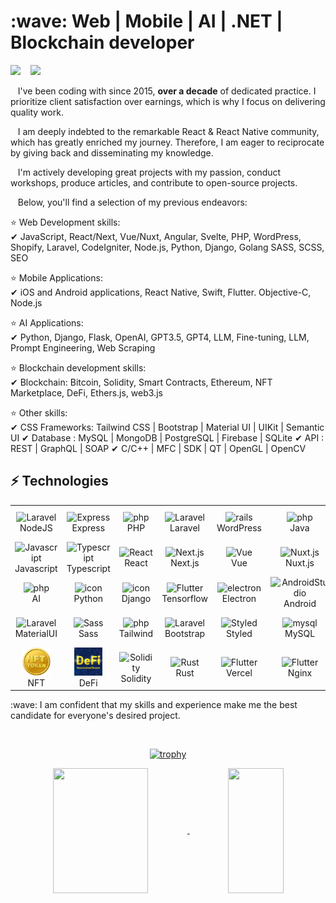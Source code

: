 <h1 align="left" id="macropower-title">:wave: Web | Mobile | AI | .NET | Blockchain developer </h1>

<div id="header" align="left">
  <img src="https://media.giphy.com/media/fvx95jkua5th3YeThr/giphy.gif" width="145"></img>&nbsp;&nbsp;&nbsp;
  <a href="http://www.github.com/SuperAdam47"><img src="https://github-readme-streak-stats.herokuapp.com/?user=SuperAdam47&stroke=ffffff&background=1c1917&ring=0891b2&fire=0891b2&currStreakNum=ffffff&currStreakLabel=0891b2&sideNums=ffffff&sideLabels=ffffff&dates=ffffff&hide_border=true" /></a>
</div>

&nbsp;&nbsp;&nbsp;I've been coding with since 2015,  **over a decade** of dedicated practice.
I prioritize client satisfaction over earnings, which is why I focus on delivering quality work.

&nbsp;&nbsp;&nbsp;I am deeply indebted to the remarkable React & React Native community, which has greatly enriched my journey. Therefore, I am eager to reciprocate by giving back and disseminating my knowledge. 

&nbsp;&nbsp;&nbsp;I'm actively developing great projects with my passion, conduct workshops, produce articles, and contribute to open-source projects. 

&nbsp;&nbsp;&nbsp;Below, you'll find a selection of my previous endeavors:


⭐ Web Development skills: <br/>
✔ JavaScript, React/Next, Vue/Nuxt, Angular, Svelte, PHP, WordPress, Shopify, Laravel, CodeIgniter, Node.js, Python, Django, Golang SASS, SCSS, SEO 

⭐ Mobile Applications: <br/>
✔ iOS and Android applications, React Native, Swift, Flutter. Objective-C, Node.js

⭐ AI Applications: <br/>
✔ Python, Django, Flask, OpenAI, GPT3.5, GPT4, LLM, Fine-tuning, LLM, Prompt Engineering, Web Scraping

⭐ Blockchain development skills: <br/>
✔  Blockchain: Bitcoin, Solidity, Smart Contracts, Ethereum, NFT Marketplace, DeFi, Ethers.js, web3.js

⭐ Other skills: <br/>
✔ CSS Frameworks: Tailwind CSS | Bootstrap | Material UI | UIKit | Semantic UI
✔ Database : MySQL | MongoDB | PostgreSQL | Firebase | SQLite
✔ API : REST | GraphQL | SOAP
✔ C/C++ | MFC | SDK | QT | OpenGL | OpenCV

## ⚡ Technologies
<table align="center">
<tr>
   <td align="center" width="90">
      <img src="https://skillicons.dev/icons?i=nodejs" width="45" height="45" alt="Laravel" />
      <br>NodeJS
    </td>
     <td align="center" width="90">
      <img src="https://skillicons.dev/icons?i=express" width="45" height="45" alt="Express" />
      <br>Express
    </td>
    <td align="center" width="90">
      <img src="https://skillicons.dev/icons?i=php" width="45" height="45" alt="php" />
      <br>PHP
    </td>
    <td align="center" width="90">
      <img src="https://skillicons.dev/icons?i=laravel" width="45" height="45" alt="Laravel" />
      <br>Laravel
    </td>
    <td align="center" width="90">
      <img src="https://skillicons.dev/icons?i=wordpress" width="45" height="45" alt="rails" />
      <br>WordPress
    </td>
     <td align="center" width="90">
      <img src="https://skillicons.dev/icons?i=java" width="45" height="45" alt="php" />
      <br>Java
    </td>
     <td align="center" width="90">
      <img src="https://skillicons.dev/icons?i=cs" width="45" height="45" alt="Laravel" />
      <br>C#
    </td>
    <td align="center" width="90">
      <img src="https://skillicons.dev/icons?i=dotnet" width="45" height="45" alt="php" />
      <br>dotnet
    </td>
    <td align="center" width="90">
      <img src="https://skillicons.dev/icons?i=ruby" width="45" height="45" alt="Ruby" />
      <br>Ruby
    </td>
    <td align="center" width="90">
      <img src="https://skillicons.dev/icons?i=go" width="45" height="45" alt="php" />
      <br>Go
    </td>
     </tr>

<tr>
  <td align="center" width="90">
      <img src="https://techstack-generator.vercel.app/js-icon.svg" alt="Javascript" width="45" height="45" />
      <br>Javascript
  </td>
  <td align="center" width="90">
      <img src="https://techstack-generator.vercel.app/ts-icon.svg" alt="Typescript" width="45" height="45" />
      <br>Typescript
  </td>
  <td align="center" width="90">
      <img src="https://techstack-generator.vercel.app/react-icon.svg" alt="React" width="45" height="45" />
      <br>React
  </td>
  <td align="center" width="90">
      <img src="https://skillicons.dev/icons?i=nextjs" width="45" height="45" alt="Next.js" />
      <br>Next.js
  </td>
    <td align="center" width="90">
      <img src="https://skillicons.dev/icons?i=vue" width="45" height="45" alt="Vue" />
      <br>Vue
    </td>
    <td align="center" width="90">
      <img src="https://skillicons.dev/icons?i=nuxtjs" width="45" height="45" alt="Nuxt.js" />
      <br>Nuxt.js
    </td>
    <td align="center" width="90">
      <img src="https://skillicons.dev/icons?i=angular" width="45" height="45" alt="Angular" />
      <br>Angular
    </td>
    <td align="center" width="90">
      <img src="https://skillicons.dev/icons?i=svelte" title="Phoenix" alt="Svelte " width="45" height="45"/>
      <br>Svelte
    </td>
    <td align="center" width="90">
      <img src="https://skillicons.dev/icons?i=threejs" width="45" height="45" alt="Three.js" />
      <br>Three.js
    </td>
    <td align="center" width="90">
      <img src="https://skillicons.dev/icons?i=gatsby" width="45" height="45" alt="php" />
      <br>Gatsby
    </td>
  </tr>
     <tr>
      <td align="center" width="90">
      <img src="https://skillicons.dev/icons?i=ai" width="45" height="45" alt="php" />
      <br>AI
    </td>
        <td align="center" width="90">
      <img src="https://techstack-generator.vercel.app/python-icon.svg" alt="icon" width="45" height="45" />
      <br>Python
    </td>
        <td align="center" width="90">
      <img src="https://techstack-generator.vercel.app/django-icon.svg" alt="icon" width="45" height="45" />
      <br>Django
    </td>
    <td align="center" width="90">
      <img src="https://skillicons.dev/icons?i=tensorflow" width="45" height="45" alt="Flutter" />
      <br>Tensorflow
    </td>
    <td align="center" width="90">
      <img src="https://skillicons.dev/icons?i=electron" width="45" height="45" alt="electron" />
      <br>Electron
      </td>
      <td align="center" width="90">
      <img src="https://skillicons.dev/icons?i=androidstudio" width="45" height="45" alt="AndroidStudio" />
      <br>Android
    </td>
     <td align="center" width="90">
      <img src="https://skillicons.dev/icons?i=kotlin" width="45" height="45" alt="php" />
      <br>Kotlin
    </td>
       <td align="center" width="90">
      <img src="https://skillicons.dev/icons?i=flutter" width="45" height="45" alt="Flutter" />
      <br>Flutter
    </td>
    <td align="center" width="90">
      <img src="https://skillicons.dev/icons?i=swift" width="45" height="45" alt="Flutter" />
      <br>Swift
    </td>
        <td align="center" width="90">
      <img src="https://skillicons.dev/icons?i=remix" width="45" height="45" alt="Flutter" />
      <br>Remix
    </td>
    </tr>
    <tr>
   <td align="center" width="90">
      <img src="https://skillicons.dev/icons?i=materialui" width="45" height="45" alt="Laravel" />
      <br>MaterialUI
    </td>
     <td align="center" width="90">
      <img src="https://skillicons.dev/icons?i=sass" width="45" height="45" alt="Sass" />
      <br>Sass
    </td>
    <td align="center" width="90">
      <img src="https://skillicons.dev/icons?i=tailwind" width="45" height="45" alt="php" />
      <br>Tailwind
    </td>
    <td align="center" width="90">
      <img src="https://skillicons.dev/icons?i=bootstrap" width="45" height="45" alt="Laravel" />
      <br>Bootstrap
    </td>
    <td align="center" width="90">
      <img src="https://skillicons.dev/icons?i=styledcomponents" width="45" height="45" alt="Styled" />
      <br>Styled
    </td>
     <td align="center" width="90">
      <img src="https://skillicons.dev/icons?i=mysql" width="45" height="45" alt="mysql" />
      <br>MySQL
    </td>
     <td align="center" width="90">
      <img src="https://skillicons.dev/icons?i=postgres" width="45" height="45" alt="postgres" />
      <br>Postgre
    </td>
    <td align="center" width="90">
      <img src="https://skillicons.dev/icons?i=mongodb" width="45" height="45" alt="php" />
      <br>Mongo
    </td>
    <td align="center" width="90">
      <img src="https://skillicons.dev/icons?i=sqlite" width="45" height="45" alt="SQLite" />
      <br>SQLit
    </td>
    <td align="center" width="90">
      <img src="https://skillicons.dev/icons?i=graphql" width="45" height="45" alt="php" />
      <br>GraphQL
    </td>
     </tr>
     <tr>
     <td align="center" width="90">
      <img src="https://github.com/kroim/profile/blob/master/icons/icon_nft.png?raw=true" height="45" >
      <br>NFT
    </td>
    <td align="center" width="90">
      <img src="https://github.com/kroim/profile/blob/master/icons/icon_defi.png?raw=true" height="45" >
      <br>DeFi
    </td>
    <td align="center" width="90">
      <img src="https://skillicons.dev/icons?i=solidity" width="45" height="45" alt="Solidity" />
      <br>Solidity
    </td>
    <td align="center" width="90">
      <img src="https://skillicons.dev/icons?i=rust" width="45" height="45" alt="Rust" />
      <br>Rust
    </td>
    <td align="center" width="90">
      <img src="https://skillicons.dev/icons?i=vercel" width="45" height="45" alt="Flutter" />
      <br>Vercel
    </td> 
    <td align="center" width="90">
      <img src="https://skillicons.dev/icons?i=nginx" width="45" height="45" alt="Flutter" />
      <br>Nginx
    </td> 
    <td align="center" width="90">
      <img src="https://skillicons.dev/icons?i=aws" width="45" height="45" alt="Flutter" />
      <br>AWS
    </td>
    <td align="center" width="90">
      <img src="https://techstack-generator.vercel.app/restapi-icon.svg" alt="icon" width="45" height="45" />
      <br>RestAPI
    </td>
    <td align="center" width="90">
      <img src="https://skillicons.dev/icons?i=fastapi" width="45" height="45" alt="Flutter" />
      <br>FastAPI
    </td> 
       <td align="center" width="90">
      <img src="https://skillicons.dev/icons?i=figma" width="45" height="45" alt="figma" />
      <br>Figma
    </td> 
  </tr>
</table>

 <p align="left" id="macropower-title">:wave: I am confident that my skills and experience make me the best candidate for everyone's desired project.</p>
<div align="center">
<br/>

[![trophy](https://github-profile-trophy.vercel.app/?username=ryo-ma&row=2&column=5)](https://github.com/SuperAdam47/)

<!-- 
[![trophy](https://github-profile-trophy.vercel.app/?username=SuperAdam47&row=2&column=4)](https://github.com/SuperAdam47/) -->

<a href="https://github.com/SuperAdam47">
  <img height=200 width="55%" align="center" src="https://github-readme-stats-eight-theta.vercel.app/api?username=SuperAdam47&show_icons=true&theme=algolia&include_all_commits=true&count_private=true" />
  <img height=200 width="42%" align="center" src="https://github-readme-stats.vercel.app/api/top-langs?username=SuperAdam47&layout=compact&langs_count=8&card_width=320&theme=algolia" />
</a>

<br>


</div>
